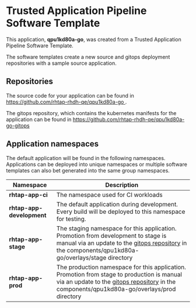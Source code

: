 # Trusted Application Pipeline Software Template

This application, **qpu1kd80a-go**, was created from a Trusted Application Pipeline Software Template.

The software templates create a new source and gitops deployment repositories with a sample source application. 

## Repositories

The source code for your application can be found in [https://github.com/rhtap-rhdh-qe/qpu1kd80a-go ](https://github.com/rhtap-rhdh-qe/qpu1kd80a-go ).
 
The gitops repository, which contains the kubernetes manifests for the application can be found in 
[https://github.com/rhtap-rhdh-qe/qpu1kd80a-go-gitops ](https://github.com/rhtap-rhdh-qe/qpu1kd80a-go-gitops ) 

## Application namespaces 

The default application will be found in the following namespaces. Applications can be deployed into unique namespaces or multiple software templates can also bet generated into the same group namespaces.  

|  Namespace   |  Description   |  
| -------- | -------- |
| **rhtap-app-ci** | The namespace used for CI workloads |
| **rhtap-app-development** | The default application during development. Every build will be deployed to this namespace for testing. |
| **rhtap-app-stage** | The staging namespace for this application. Promotion from development to stage is manual via an update to the [gitops repository](https://github.com/rhtap-rhdh-qe/qpu1kd80a-go-gitops ) in the components/qpu1kd80a-go/overlays/stage directory |
| **rhtap-app-prod** | The production namespace for this application. Promotion from stage to production is manual via an update to the [gitops repository](https://github.com/rhtap-rhdh-qe/qpu1kd80a-go-gitops ) in the components/qpu1kd80a-go/overlays/prod directory |